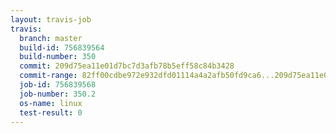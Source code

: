 ```yaml
---
layout: travis-job
travis:
  branch: master
  build-id: 756839564
  build-number: 350
  commit: 209d75ea11e01d7bc7d3afb78b5eff58c84b3428
  commit-range: 82ff00cdbe972e932dfd01114a4a2afb50fd9ca6...209d75ea11e01d7bc7d3afb78b5eff58c84b3428
  job-id: 756839568
  job-number: 350.2
  os-name: linux
  test-result: 0
---
```


